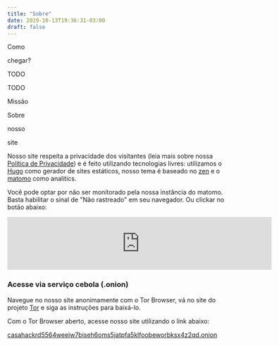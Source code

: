 ```yaml
---
title: "Sobre"
date: 2019-10-13T19:36:31-03:00
draft: false
---
```


<!-- Como chegar -->
<div class="layout_arrive">

<div class="box-title">
    <p class="title">Como</p>
    <p class="title">chegar?</p>
</div>

<div class="text-about">

TODO

</div>

</div>
<!-- //Como chegar -->

<!-- Missão -->
<div class="layout_mission">

<div class="text-about">

TODO

</div>

<div class="box-title">
    <p class="title">Missão</p>
</div>

</div>
<!-- //Missão -->

<!-- Sobre -->
<div class="layout_about">

<div class="box-title">
    <p class="title">Sobre</p>
    <p class="title">nosso</p>
    <p class="title">site</p>
</div>

<div class="text-about">

Nosso site respeita a privacidade dos visitantes (leia mais sobre nossa [Política de Privacidade](/transparencia/politica-de-privacidade)) e é feito utilizando tecnologias livres: utilizamos o [Hugo](https://gohugo.io/) como gerador de sites estáticos, nosso tema é baseado no [zen](https://github.com/frjo/hugo-theme-zen) e o [matomo](https://matomo.org/) como analitics.

Você pode optar por não ser monitorado pela nossa instância do matomo. Basta habilitar o sinal de "Não rastreado" em seu navegador. Ou clickar no botão abaixo:

<iframe width="600" height="120" style="border: 0;" src="https://stats.casahacker.duckdns.org/index.php?module=CoreAdminHome&action=optOut&language=pt-br"></iframe>

### Acesse via serviço cebola (.onion)

Navegue no nosso site anonimamente com o Tor Browser, vá no site do projeto [Tor](https://www.torproject.org/pt-BR/) e siga as instruções para baixá-lo.

Com o Tor Browser aberto, acesse nosso site utilizando o link abaixo:

[casahackrd5564weeiw7biseh6oms5jatpfa5klfoobeworbksx4z2qd.onion](http://casahackrd5564weeiw7biseh6oms5jatpfa5klfoobeworbksx4z2qd.onion)

</div>

</div>
<!-- //Sobre -->